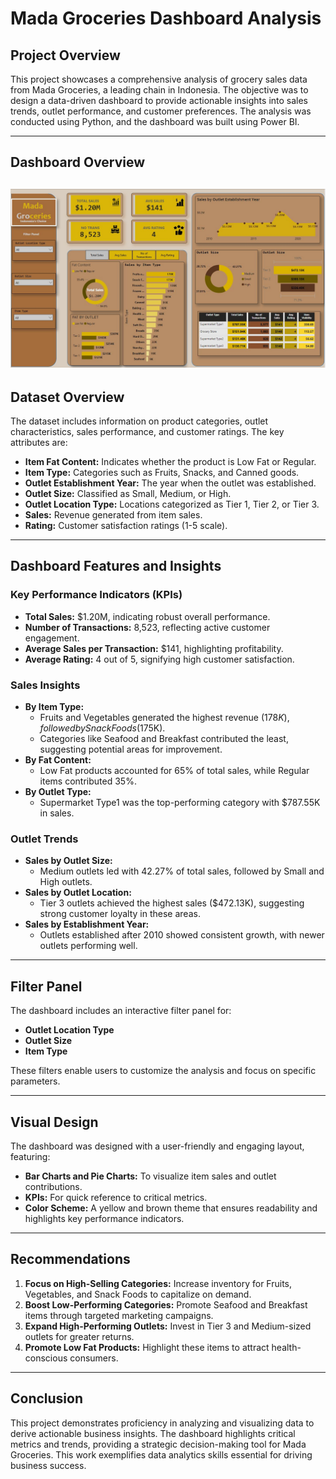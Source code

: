 # Mada Groceries Dashboard Analysis

## Project Overview
This project showcases a comprehensive analysis of grocery sales data from Mada Groceries, a leading chain in Indonesia. The objective was to design a data-driven
dashboard to provide actionable insights into sales trends, outlet performance, and customer preferences. The analysis was conducted using Python, 
and the dashboard was built using Power BI.


---
## Dashboard Overview
![Dashboard](https://github.com/ilhemdjenane/Mada-Grocery-Analysis/blob/d4d2b16888b3da44175e764f5b991c10d81bde1d/Power%20Bi%20Dashboard)
---

## Dataset Overview
The dataset includes information on product categories, outlet characteristics, sales performance, and customer ratings. The key attributes are:

- **Item Fat Content:** Indicates whether the product is Low Fat or Regular.
- **Item Type:** Categories such as Fruits, Snacks, and Canned goods.
- **Outlet Establishment Year:** The year when the outlet was established.
- **Outlet Size:** Classified as Small, Medium, or High.
- **Outlet Location Type:** Locations categorized as Tier 1, Tier 2, or Tier 3.
- **Sales:** Revenue generated from item sales.
- **Rating:** Customer satisfaction ratings (1-5 scale).

---

## Dashboard Features and Insights

### Key Performance Indicators (KPIs)
- **Total Sales:** $1.20M, indicating robust overall performance.
- **Number of Transactions:** 8,523, reflecting active customer engagement.
- **Average Sales per Transaction:** $141, highlighting profitability.
- **Average Rating:** 4 out of 5, signifying high customer satisfaction.

### Sales Insights
- **By Item Type:**
  - Fruits and Vegetables generated the highest revenue ($178K), followed by Snack Foods ($175K).
  - Categories like Seafood and Breakfast contributed the least, suggesting potential areas for improvement.
- **By Fat Content:**
  - Low Fat products accounted for 65% of total sales, while Regular items contributed 35%.
- **By Outlet Type:**
  - Supermarket Type1 was the top-performing category with $787.55K in sales.

### Outlet Trends
- **Sales by Outlet Size:**
  - Medium outlets led with 42.27% of total sales, followed by Small and High outlets.
- **Sales by Outlet Location:**
  - Tier 3 outlets achieved the highest sales ($472.13K), suggesting strong customer loyalty in these areas.
- **Sales by Establishment Year:**
  - Outlets established after 2010 showed consistent growth, with newer outlets performing well.

---

## Filter Panel
The dashboard includes an interactive filter panel for:
- **Outlet Location Type**
- **Outlet Size**
- **Item Type**

These filters enable users to customize the analysis and focus on specific parameters.

---

## Visual Design
The dashboard was designed with a user-friendly and engaging layout, featuring:
- **Bar Charts and Pie Charts:** To visualize item sales and outlet contributions.
- **KPIs:** For quick reference to critical metrics.
- **Color Scheme:** A yellow and brown theme that ensures readability and highlights key performance indicators.

---

## Recommendations
1. **Focus on High-Selling Categories:** Increase inventory for Fruits, Vegetables, and Snack Foods to capitalize on demand.
2. **Boost Low-Performing Categories:** Promote Seafood and Breakfast items through targeted marketing campaigns.
3. **Expand High-Performing Outlets:** Invest in Tier 3 and Medium-sized outlets for greater returns.
4. **Promote Low Fat Products:** Highlight these items to attract health-conscious consumers.

---

## Conclusion
This project demonstrates proficiency in analyzing and visualizing data to derive actionable business insights. The dashboard highlights critical metrics and trends, providing a strategic decision-making tool for Mada Groceries. This work exemplifies data analytics skills essential for driving business success.

